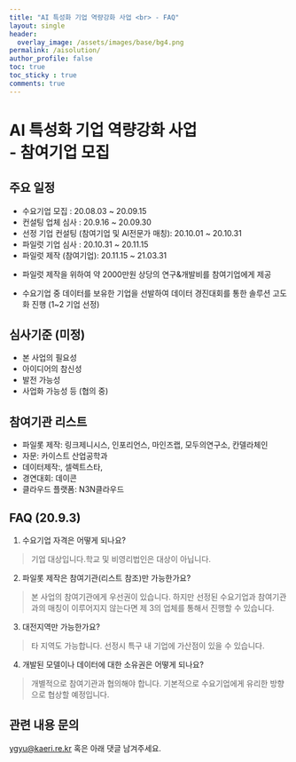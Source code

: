 ```yaml
---
title: "AI 특성화 기업 역량강화 사업 <br> - FAQ"
layout: single
header:
  overlay_image: /assets/images/base/bg4.png
permalink: /aisolution/
author_profile: false
toc: true
toc_sticky : true
comments: true
---
```



# AI 특성화 기업 역량강화 사업 <br>- 참여기업 모집

## 주요 일정
- 수요기업 모집 : 20.08.03 ~ 20.09.15
- 컨설팅 업체 심사 : 20.9.16 ~ 20.09.30
- 선정 기업 컨설팅 (참여기업 및 AI전문가 매칭): 20.10.01 ~ 20.10.31 
- 파일럿 기업 심사 : 20.10.31 ~ 20.11.15
- 파일럿 제작 (참여기업): 20.11.15 ~ 21.03.31  
* 파일럿 제작을 위하여 약 2000만원 상당의 연구&개발비를 참여기업에게 제공
- 수요기업 중 데이터를 보유한 기업을 선발하여 데이터 경진대회를 통한 솔루션 고도화 진행 (1~2 기업 선정)

## 심사기준 (미정)
- 본 사업의 필요성
- 아이디어의 참신성
- 발전 가능성
- 사업화 가능성 등 (협의 중)

## 참여기관 리스트
- 파일롯 제작: 링크제니시스, 인포리언스, 마인즈랩, 모두의연구소, 칸델라체인
- 자문: 카이스트 산업공학과
- 데이터제작:, 셀렉트스타,
- 경연대회: 데이콘
- 클라우드 플랫폼: N3N클라우드

## FAQ (20.9.3)

1. 수요기업 자격은 어떻게 되나요?
> 기업 대상입니다.학교 및 비영리법인은 대상이 아닙니다.

2. 파일롯 제작은 참여기관(리스트 참조)만 가능한가요?
> 본 사업의 참여기관에게 우선권이 있습니다. 하지만 선정된 수요기업과 참여기관과의 매칭이 이루어지지 않는다면 제 3의 업체를 통해서 진행할 수 있습니다. 

3. 대전지역만 가능한가요?
> 타 지역도 가능합니다. 선정시 특구 내 기업에 가산점이 있을 수 있습니다. 

4. 개발된 모델이나 데이터에 대한 소유권은 어떻게 되나요?
> 개별적으로 참여기관과 협의해야 합니다. 기본적으로 수요기업에게 유리한 방향으로 협상할 예정입니다.

## 관련 내용 문의
ygyu@kaeri.re.kr 혹은 아래 댓글 남겨주세요.
